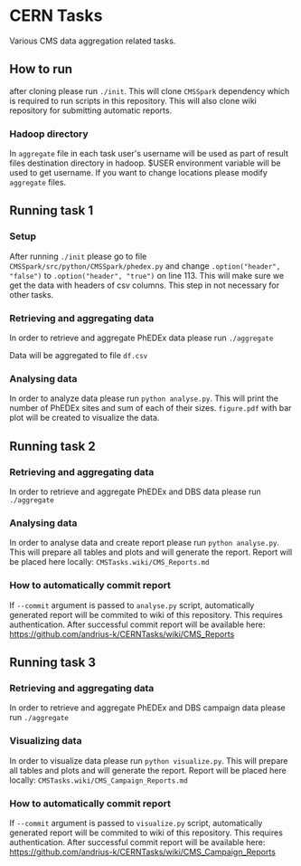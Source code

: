 # CERN Tasks

Various CMS data aggregation related tasks.

## How to run

after cloning please run `./init`. This will clone `CMSSpark` dependency which is required to run scripts in this repository. This will also clone wiki repository for submitting automatic reports.

### Hadoop directory

In `aggregate` file in each task user's username will be used as part of result files destination directory in hadoop. $USER environment variable will be used to get username. If you want to change locations please modify `aggregate` files.

## Running task 1

### Setup

After running `./init` please go to file `CMSSpark/src/python/CMSSpark/phedex.py` and change `.option("header", "false")` to `.option("header", "true")` on line 113. This will make sure we get the data with headers of csv columns. This step in not necessary for other tasks.

### Retrieving and aggregating data

In order to retrieve and aggregate PhEDEx data please run `./aggregate`

Data will be aggregated to file `df.csv`

### Analysing data

In order to analyze data please run `python analyse.py`. This will print the number of PhEDEx sites and sum of each of their sizes. `figure.pdf` with bar plot will be created to visualize the data.

## Running task 2

### Retrieving and aggregating data

In order to retrieve and aggregate PhEDEx and DBS data please run `./aggregate`

### Analysing data

In order to analyse data and create report please run `python analyse.py`. This will prepare all tables and plots and will generate the report. Report will be placed here locally: `CMSTasks.wiki/CMS_Reports.md`

### How to automatically commit report

If `--commit` argument is passed to `analyse.py` script, automatically generated report will be commited to wiki of this repository. This requires authentication. After successful commit report will be available here: https://github.com/andrius-k/CERNTasks/wiki/CMS_Reports

## Running task 3

### Retrieving and aggregating data

In order to retrieve and aggregate PhEDEx and DBS campaign data please run `./aggregate`

### Visualizing data

In order to visualize data please run `python visualize.py`. This will prepare all tables and plots and will generate the report. Report will be placed here locally: `CMSTasks.wiki/CMS_Campaign_Reports.md`

### How to automatically commit report

If `--commit` argument is passed to `visualize.py` script, automatically generated report will be commited to wiki of this repository. This requires authentication. After successful commit report will be available here: https://github.com/andrius-k/CERNTasks/wiki/CMS_Campaign_Reports
